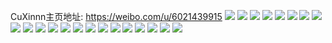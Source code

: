 CuXinnn主页地址: https://weibo.com/u/6021439915 
![](https://wx4.sinaimg.cn/mw2000/006zvlADly1h9jgs9dleyj30qo0zkgur.jpg) 
![](https://wx4.sinaimg.cn/mw2000/006zvlADly1h9jgs9l7ssj30qo0qodm6.jpg) 
![](https://wx4.sinaimg.cn/mw2000/006zvlADly1h7yvyh0chsj30u014j7ga.jpg) 
![](https://wx4.sinaimg.cn/mw2000/006zvlADly1h7yvyhfpmtj30u012x7he.jpg) 
![](https://wx4.sinaimg.cn/mw2000/006zvlADly1h7yvyhzs3vj30u013xn7m.jpg) 
![](https://wx4.sinaimg.cn/mw2000/006zvlADly1h7yvyiqpl3j30u0141gvp.jpg) 
![](https://wx4.sinaimg.cn/mw2000/006zvlADly1h7yvyjoycxj30u0140ds0.jpg) 
![](https://wx4.sinaimg.cn/mw2000/006zvlADly1h7yvyqvl21j30u00u0aha.jpg) 
![](https://wx4.sinaimg.cn/mw2000/006zvlADly1h7xuxpgdjej30u0140n3l.jpg) 
![](https://wx4.sinaimg.cn/mw2000/006zvlADly1h7xuxpzkptj30u0140ag9.jpg) 
![](https://wx4.sinaimg.cn/mw2000/006zvlADly1h7xuxqcae5j313w0twjwk.jpg) 
![](https://wx4.sinaimg.cn/mw2000/006zvlADly1h7h93qhjaoj30u00u0aei.jpg) 
![](https://wx4.sinaimg.cn/mw2000/006zvlADly1h7h93qzmp7j30u00u079m.jpg) 
![](https://wx4.sinaimg.cn/mw2000/006zvlADly1h6ldsemyyrj30u00u0af4.jpg) 
![](https://wx4.sinaimg.cn/mw2000/006zvlADly1h6ldsf4ud8j30u00u0jtm.jpg) 
![](https://wx4.sinaimg.cn/mw2000/006zvlADly1h6ldsfiowuj30u00u079q.jpg) 
![](https://wx4.sinaimg.cn/mw2000/006zvlADly1h6ldsfyfgtj30u00u0af8.jpg) 
![](https://wx4.sinaimg.cn/mw2000/006zvlADly1h61zke8odvj30sg0sgad0.jpg) 
![](https://wx4.sinaimg.cn/mw2000/006zvlADly1h61zkelivgj30qo0zkwi7.jpg) 
![](https://wx4.sinaimg.cn/mw2000/006zvlADly1h61zkewmgfj30qo0zk429.jpg) 
![](https://wx4.sinaimg.cn/mw2000/006zvlADly1h61zkf6gi7j30qo0tcwhu.jpg) 
![](https://wx4.sinaimg.cn/mw2000/006zvlADly1h61zkfg08aj30wi0oetbq.jpg) 
